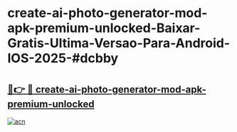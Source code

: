 # create-ai-photo-generator-mod-apk-premium-unlocked-Baixar-Gratis-Ultima-Versao-Para-Android-IOS-2025-#dcbby

# <h2><a href="https://ainizakaria.my?title=create-ai-photo-generator-mod-apk-premium-unlocked&ref=25M">🔗👉 🔴 create-ai-photo-generator-mod-apk-premium-unlocked</a></h2>

[![acn](https://github.com/user-attachments/assets/0f9c940e-d8b0-45ae-aac7-cd30a18b3e1c)](https://ainizakaria.my?title=create-ai-photo-generator-mod-apk-premium-unlocked&ref=25M)

